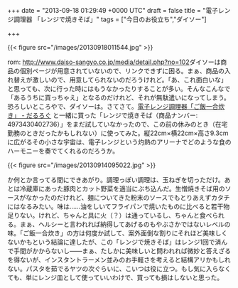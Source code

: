 
+++
date = "2013-09-18 01:29:49 +0000 UTC"
draft = false
title = "電子レンジ調理器 「レンジで焼きそば」"
tags = ["今日のお役立ち","ダイソー"]

+++


{{< figure src="/images/20130918011544.jpg"  >}}

rom: <a href="http://www.daiso-sangyo.co.jp/media/detail.php?no=102">http://www.daiso-sangyo.co.jp/media/detail.php?no=102</a>ダイソーは商品の個別ページが用意されていないので、リンクできずに困る。まぁ、商品の入れ替えが激しいので、用意してられないのだろうけれど。「あ、これ面白いな」と思っても、次に行った時にはもうなかったりすることが多い。そんなこんなで「あるうちに買っちゃえ」となるのだけれど、それが無駄遣いになってしまう。恐ろしいところやで、ダイソーは。さてさて。<a href="https://blog.daruyanagi.jp/entry/2013/08/12/165347">電子レンジ調理器「ご飯一合炊き」 - だるろぐ</a> と一緒に買った「レンジで焼きそば（商品ナンバー: 4973430402736）」をまだ試していなかったので、この前の休みのとき（在宅勤務のときだったかもしれない）に使ってみた。縦22cm×横22cm×高さ9.3cmに広がるその小さな宇宙は、電子レンジという灼熱のアリーナでどのような食のハーモニーを奏でてくれるのだろうか。

{{< figure src="/images/20130914095022.jpg"  >}}

か何とか言ってる間にできあがり。調理っぽい調理は、玉ねぎを切っただけ。あとは冷蔵庫にあった豚肉とカット野菜を適当にぶち込んだ。生憎焼きそば用のソースがなかったのだけれど、麺についてきた粉末のソースでもとりあえずカタチにはなるみたい。味は……油をしいてフライパンで焼いたものに比べると若干物足りない。けれど、ちゃんと具に火（？）は通っているし、ちゃんと食べられる。まぁ、ヘルシーと言われれば納得してあげるのもやぶさかではないレベルの味。「ご飯一合炊き」の方は何度か試して、案外面倒な割りにそれほど美味しくないかもという結論に達したが、この「レンジで焼きそば」はレンジ1回で済んで手間がかからないし――まぁ、たしかに美味しいと問われれば微妙と答えざるを得ないが、インスタントラーメン並みのお手軽さを考えると結構アリかもしれない。パスタを茹でるヤツの次ぐらいに、こいつは役に立つ。もし気に入らなくても、単にレンジ皿として使っていいわけで、買っても損はしないと思った。


